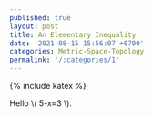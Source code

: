 ```yaml
---
published: true
layout: post
title: An Elementary Inequality
date: '2021-08-15 15:56:07 +0700'
categories: Metric-Space-Topology
permalink: '/:categories/1'
---
```

{% include katex %}

Hello \\( 5-x=3 \\).
